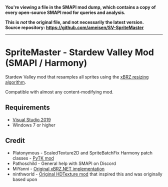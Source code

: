 **You're viewing a file in the SMAPI mod dump, which contains a copy of every open-source SMAPI mod
for queries and analysis.**

**This is _not_ the original file, and not necessarily the latest version.**  
**Source repository: https://github.com/ameisen/SV-SpriteMaster**

----

# SpriteMaster - Stardew Valley Mod (SMAPI / Harmony)

Stardew Valley mod that resamples all sprites using the [xBRZ resizing algorithm](https://en.wikipedia.org/wiki/Pixel-art_scaling_algorithms#xBR_family).

Compatible with almost any content-modifying mod.

## Requirements
* [Visual Studio 2019](https://visualstudio.microsoft.com/vs/)
* Windows 7 or higher

## Credit
* Platonymous - ScaledTexture2D and SpriteBatchFix Harmony patch classes - [PyTK mod](https://github.com/Platonymous/Stardew-Valley-Mods/blob/master/PyTK)
* Pathoschild - General help with SMAPI on Discord
* MiYanni - [Original xBRZ.NET implementation](https://github.com/MiYanni/xBRZ.NET)
* ninthworld - [Original HDTexture mod](https://github.com/ninthworld/HDSprites) that inspired this and was originally based upon
